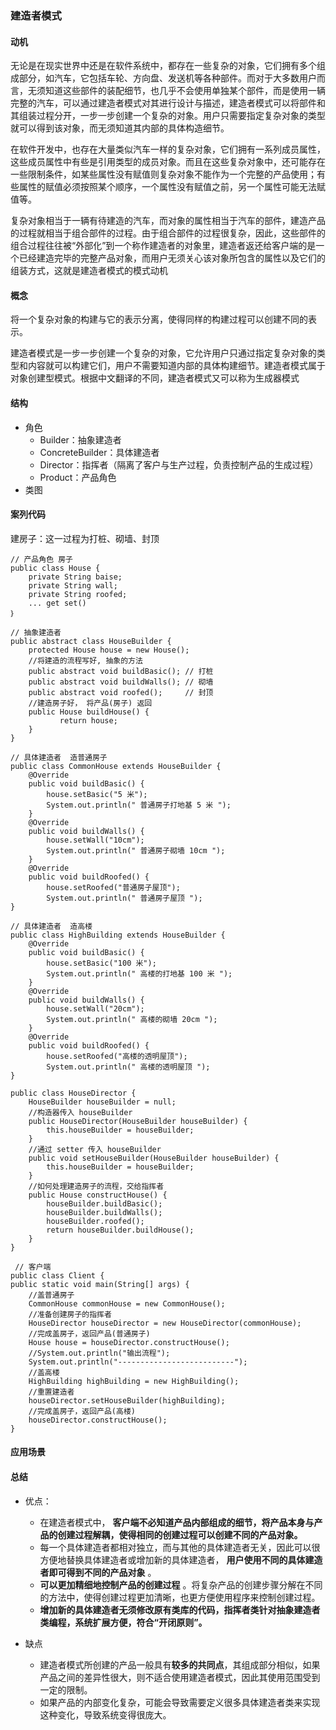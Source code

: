 ### 建造者模式

#### 动机

无论是在现实世界中还是在软件系统中，都存在一些复杂的对象，它们拥有多个组成部分，如汽车，它包括车轮、方向盘、发送机等各种部件。而对于大多数用户而言，无须知道这些部件的装配细节，也几乎不会使用单独某个部件，而是使用一辆完整的汽车，可以通过建造者模式对其进行设计与描述，建造者模式可以将部件和其组装过程分开，一步一步创建一个复杂的对象。用户只需要指定复杂对象的类型就可以得到该对象，而无须知道其内部的具体构造细节。

在软件开发中，也存在大量类似汽车一样的复杂对象，它们拥有一系列成员属性，这些成员属性中有些是引用类型的成员对象。而且在这些复杂对象中，还可能存在一些限制条件，如某些属性没有赋值则复杂对象不能作为一个完整的产品使用；有些属性的赋值必须按照某个顺序，一个属性没有赋值之前，另一个属性可能无法赋值等。

复杂对象相当于一辆有待建造的汽车，而对象的属性相当于汽车的部件，建造产品的过程就相当于组合部件的过程。由于组合部件的过程很复杂，因此，这些部件的组合过程往往被“外部化”到一个称作建造者的对象里，建造者返还给客户端的是一个已经建造完毕的完整产品对象，而用户无须关心该对象所包含的属性以及它们的组装方式，这就是建造者模式的模式动机

#### 概念

将一个复杂对象的构建与它的表示分离，使得同样的构建过程可以创建不同的表示。

建造者模式是一步一步创建一个复杂的对象，它允许用户只通过指定复杂对象的类型和内容就可以构建它们，用户不需要知道内部的具体构建细节。建造者模式属于对象创建型模式。根据中文翻译的不同，建造者模式又可以称为生成器模式

#### 结构

- 角色
  - Builder：抽象建造者
  - ConcreteBuilder：具体建造者
  - Director：指挥者（隔离了客户与生产过程，负责控制产品的生成过程）
  - Product：产品角色
- 类图

#### 案列代码

建房子：这一过程为打桩、砌墙、封顶

```
// 产品角色 房子
public class House {
	private String baise;
	private String wall;
	private String roofed;
	... get set()
｝
```

```
// 抽象建造者
public abstract class HouseBuilder {
    protected House house = new House();
    //将建造的流程写好, 抽象的方法
    public abstract void buildBasic(); // 打桩
	public abstract void buildWalls(); // 砌墙
	public abstract void roofed();     // 封顶
	//建造房子好， 将产品(房子) 返回
	public House buildHouse() {
	       return house;
	}
}
```

```
// 具体建造者  造普通房子
public class CommonHouse extends HouseBuilder {
    @Override
    public void buildBasic() {
    	house.setBasic("5 米");
    	System.out.println(" 普通房子打地基 5 米 ");
    }
    @Override
    public void buildWalls() {
   		house.setWall("10cm");
    	System.out.println(" 普通房子砌墙 10cm ");
    }
    @Override
    public void buildRoofed() {
        house.setRoofed("普通房子屋顶");
    	System.out.println(" 普通房子屋顶 ");
}
```

```
// 具体建造者  造高楼
public class HighBuilding extends HouseBuilder {
    @Override
    public void buildBasic() {
    	house.setBasic("100 米");
    	System.out.println(" 高楼的打地基 100 米 ");
    }
    @Override
    public void buildWalls() {
    	house.setWall("20cm");
   	 	System.out.println(" 高楼的砌墙 20cm ");
    }
    @Override
    public void buildRoofed() {
    	house.setRoofed("高楼的透明屋顶");
   		System.out.println(" 高楼的透明屋顶 ");
}
```

```
public class HouseDirector {
    HouseBuilder houseBuilder = null;
    //构造器传入 houseBuilder
    public HouseDirector(HouseBuilder houseBuilder) {
    	this.houseBuilder = houseBuilder;
    }
    //通过 setter 传入 houseBuilder
    public void setHouseBuilder(HouseBuilder houseBuilder) {
    	this.houseBuilder = houseBuilder;
    }
    //如何处理建造房子的流程，交给指挥者
    public House constructHouse() {
   		houseBuilder.buildBasic();
    	houseBuilder.buildWalls();
    	houseBuilder.roofed();
    	return houseBuilder.buildHouse();
    }
}
```

```
 // 客户端
public class Client {
public static void main(String[] args) {
    //盖普通房子
    CommonHouse commonHouse = new CommonHouse();
    //准备创建房子的指挥者
    HouseDirector houseDirector = new HouseDirector(commonHouse);
    //完成盖房子，返回产品(普通房子)
    House house = houseDirector.constructHouse();
    //System.out.println("输出流程");
    System.out.println("--------------------------");
    //盖高楼
    HighBuilding highBuilding = new HighBuilding();
    //重置建造者
    houseDirector.setHouseBuilder(highBuilding);
    //完成盖房子，返回产品(高楼)
    houseDirector.constructHouse();
}
```

#### 应用场景

#### 总结

- 优点：
  - 在建造者模式中， **客户端不必知道产品内部组成的细节，将产品本身与产品的创建过程解耦，使得相同的创建过程可以创建不同的产品对象。**
  - 每一个具体建造者都相对独立，而与其他的具体建造者无关，因此可以很方便地替换具体建造者或增加新的具体建造者， **用户使用不同的具体建造者即可得到不同的产品对象** 。
  - **可以更加精细地控制产品的创建过程** 。将复杂产品的创建步骤分解在不同的方法中，使得创建过程更加清晰，也更方便使用程序来控制创建过程。
  - **增加新的具体建造者无须修改原有类库的代码，指挥者类针对抽象建造者类编程，系统扩展方便，符合“开闭原则”。**
- 缺点

  - 建造者模式所创建的产品一般具有**较多的共同点**，其组成部分相似，如果产品之间的差异性很大，则不适合使用建造者模式，因此其使用范围受到一定的限制。
  - 如果产品的内部变化复杂，可能会导致需要定义很多具体建造者类来实现这种变化，导致系统变得很庞大。


